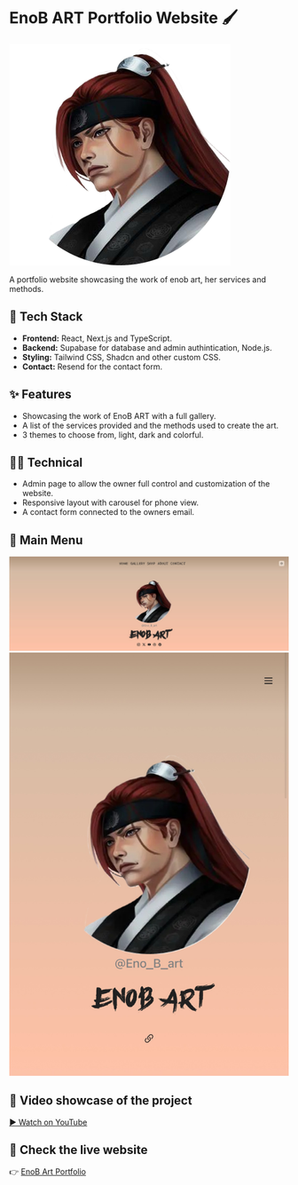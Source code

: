 # EnoB ART Portfolio Website 🖌️

![Logo](logo.png)

A portfolio website showcasing the work of enob art, her services and methods.

## 🚀 Tech Stack
- **Frontend:** React, Next.js and TypeScript.
- **Backend:** Supabase for database and admin authintication, Node.js.
- **Styling:** Tailwind CSS, Shadcn and other custom CSS.
- **Contact:** Resend for the contact form.

## ✨ Features
- Showcasing the work of EnoB ART with a full gallery.
- A list of the services provided and the methods used to create the art.
- 3 themes to choose from, light, dark and colorful.


## 🧑‍💻 Technical
- Admin page to allow the owner full control and customization of the website.
- Responsive layout with carousel for phone view.
- A contact form connected to the owners email.

## 📸 Main Menu
![Main Menu on desktop](images/desktop/1.jpeg)
![Main Menu on phone](images/phone/1.jpeg)


## 🎥 Video showcase of the project
[▶️ Watch on YouTube](https://www.youtube.com/shorts/_wskh1OM3TY)

## 🔗 Check the live website
👉 [EnoB Art Portfolio](https://enobart.hiyume.games)